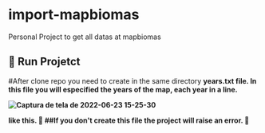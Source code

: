 # import-mapbiomas
Personal Project to get all datas at mapbiomas 

<h2> 🔨 Run Projetct </h2>

#After clone repo you need to create in the same directory <b>years.txt<b> file.
  In this file you will especified the years of the map, each year in a line.
  
![Captura de tela de 2022-06-23 15-25-30](https://user-images.githubusercontent.com/78693116/175368737-73271db0-ab0f-4987-ab25-557da10b73bb.png)
  
like this. 
🚫 ##If you don't create this file the project will raise an error. 🚫

  
